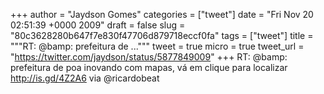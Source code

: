 
+++
author = "Jaydson Gomes"
categories = ["tweet"]
date = "Fri Nov 20 02:51:39 +0000 2009"
draft = false
slug = "80c3628280b647f7e830f47706d879718eccf0fa"
tags = ["tweet"]
title = """RT: @bamp: prefeitura de ..."""
tweet = true
micro = true
tweet_url = "https://twitter.com/jaydson/status/5877849009"
+++
RT: @bamp: prefeitura de poa inovando com mapas, vá em clique para localizar http://is.gd/4Z2A6 via @ricardobeat
